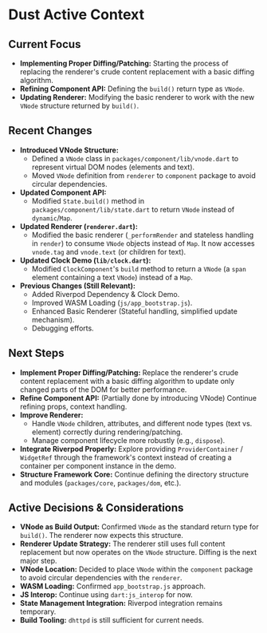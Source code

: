 # Dust Active Context

## Current Focus

- **Implementing Proper Diffing/Patching:** Starting the process of replacing
  the renderer's crude content replacement with a basic diffing algorithm.
- **Refining Component API:** Defining the `build()` return type as `VNode`.
- **Updating Renderer:** Modifying the basic renderer to work with the new
  `VNode` structure returned by `build()`.

## Recent Changes

- **Introduced VNode Structure:**
  - Defined a `VNode` class in `packages/component/lib/vnode.dart` to represent
    virtual DOM nodes (elements and text).
  - Moved `VNode` definition from `renderer` to `component` package to avoid
    circular dependencies.
- **Updated Component API:**
  - Modified `State.build()` method in `packages/component/lib/state.dart` to
    return `VNode` instead of `dynamic`/`Map`.
- **Updated Renderer (`renderer.dart`):**
  - Modified the basic renderer (`_performRender` and stateless handling in
    `render`) to consume `VNode` objects instead of `Map`. It now accesses
    `vnode.tag` and `vnode.text` (or children for text).
- **Updated Clock Demo (`lib/clock.dart`):**
  - Modified `ClockComponent`'s `build` method to return a `VNode` (a `span`
    element containing a text `VNode`) instead of a `Map`.
- **Previous Changes (Still Relevant):**
  - Added Riverpod Dependency & Clock Demo.
  - Improved WASM Loading (`js/app_bootstrap.js`).
  - Enhanced Basic Renderer (Stateful handling, simplified update mechanism).
  - Debugging efforts.

## Next Steps

- **Implement Proper Diffing/Patching:** Replace the renderer's crude content
  replacement with a basic diffing algorithm to update only changed parts of the
  DOM for better performance.
- **Refine Component API:** (Partially done by introducing VNode) Continue
  refining props, context handling.
- **Improve Renderer:**
  - Handle `VNode` children, attributes, and different node types (text vs.
    element) correctly during rendering/patching.
  - Manage component lifecycle more robustly (e.g., `dispose`).
- **Integrate Riverpod Properly:** Explore providing `ProviderContainer` /
  `WidgetRef` through the framework's context instead of creating a container
  per component instance in the demo.
- **Structure Framework Core:** Continue defining the directory structure and
  modules (`packages/core`, `packages/dom`, etc.).

## Active Decisions & Considerations

- **VNode as Build Output:** Confirmed `VNode` as the standard return type for
  `build()`. The renderer now expects this structure.
- **Renderer Update Strategy:** The renderer still uses full content replacement
  but now operates on the `VNode` structure. Diffing is the next major step.
- **VNode Location:** Decided to place `VNode` within the `component` package to
  avoid circular dependencies with the `renderer`.
- **WASM Loading:** Confirmed `app_bootstrap.js` approach.
- **JS Interop:** Continue using `dart:js_interop` for now.
- **State Management Integration:** Riverpod integration remains temporary.
- **Build Tooling:** `dhttpd` is still sufficient for current needs.
